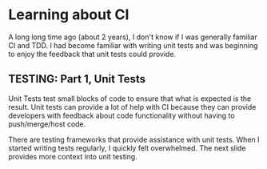 # Learning about CI

A long long time ago (about 2 years), I don't know if I was generally familiar CI and TDD. I had become familiar with writing unit tests and was beginning to enjoy the feedback that unit tests could provide.

## TESTING: Part 1, Unit Tests

Unit Tests test small blocks of code to ensure that what is expected is the result.
Unit tests can provide a lot of help with CI because they can provide developers with feedback about code functionality without having to push/merge/host code.

There are testing frameworks that provide assistance with unit tests. When I started writing tests regularly, I quickly felt overwhelmed. The next slide provides more context into unit testing.
